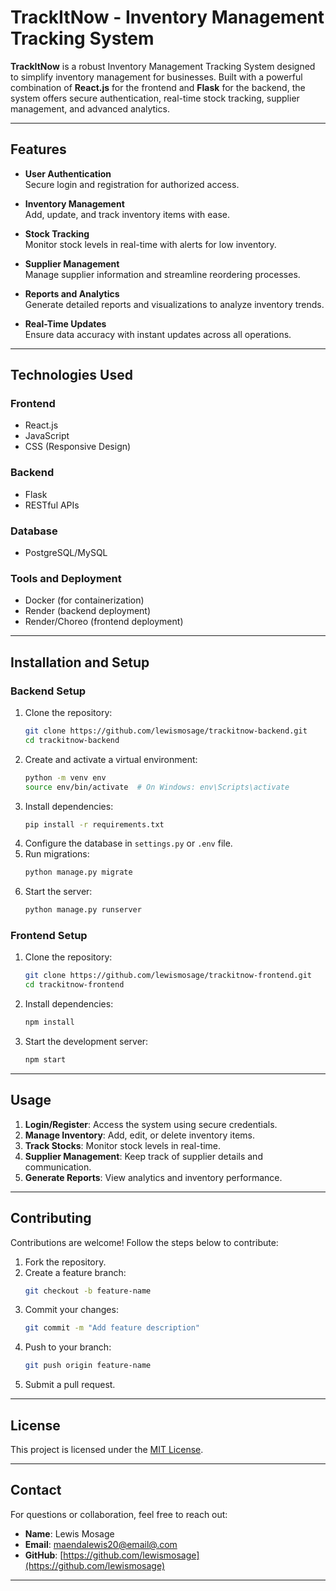 # TrackItNow - Inventory Management Tracking System

**TrackItNow** is a robust Inventory Management Tracking System designed to simplify inventory management for businesses. Built with a powerful combination of **React.js** for the frontend and **Flask** for the backend, the system offers secure authentication, real-time stock tracking, supplier management, and advanced analytics.

---

## Features

- **User Authentication**  
  Secure login and registration for authorized access.

- **Inventory Management**  
  Add, update, and track inventory items with ease.

- **Stock Tracking**  
  Monitor stock levels in real-time with alerts for low inventory.

- **Supplier Management**  
  Manage supplier information and streamline reordering processes.

- **Reports and Analytics**  
  Generate detailed reports and visualizations to analyze inventory trends.

- **Real-Time Updates**  
  Ensure data accuracy with instant updates across all operations.

---

## Technologies Used

### **Frontend**  
- React.js  
- JavaScript  
- CSS (Responsive Design)  

### **Backend**  
- Flask  
- RESTful APIs  

### **Database**  
- PostgreSQL/MySQL  

### **Tools and Deployment**  
- Docker (for containerization)  
- Render (backend deployment)  
- Render/Choreo (frontend deployment)  

---

## Installation and Setup

### **Backend Setup**
1. Clone the repository:  
   ```bash
   git clone https://github.com/lewismosage/trackitnow-backend.git
   cd trackitnow-backend
   ```
2. Create and activate a virtual environment:  
   ```bash
   python -m venv env
   source env/bin/activate  # On Windows: env\Scripts\activate
   ```
3. Install dependencies:  
   ```bash
   pip install -r requirements.txt
   ```
4. Configure the database in `settings.py` or `.env` file.  
5. Run migrations:  
   ```bash
   python manage.py migrate
   ```
6. Start the server:  
   ```bash
   python manage.py runserver
   ```

### **Frontend Setup**
1. Clone the repository:  
   ```bash
   git clone https://github.com/lewismosage/trackitnow-frontend.git
   cd trackitnow-frontend
   ```
2. Install dependencies:  
   ```bash
   npm install
   ```
3. Start the development server:  
   ```bash
   npm start
   ```

---

## Usage

1. **Login/Register**: Access the system using secure credentials.
2. **Manage Inventory**: Add, edit, or delete inventory items.
3. **Track Stocks**: Monitor stock levels in real-time.
4. **Supplier Management**: Keep track of supplier details and communication.
5. **Generate Reports**: View analytics and inventory performance.

---

## Contributing

Contributions are welcome! Follow the steps below to contribute:
1. Fork the repository.
2. Create a feature branch:  
   ```bash
   git checkout -b feature-name
   ```
3. Commit your changes:  
   ```bash
   git commit -m "Add feature description"
   ```
4. Push to your branch:  
   ```bash
   git push origin feature-name
   ```
5. Submit a pull request.

---

## License

This project is licensed under the [MIT License](LICENSE).

---

## Contact

For questions or collaboration, feel free to reach out:  
- **Name**: Lewis Mosage  
- **Email**: [maendalewis20@email@.com](mailto:maendalewis20@gmail.com)  
- **GitHub**: [https://github.com/lewismosage](https://github.com/lewismosage)

---
